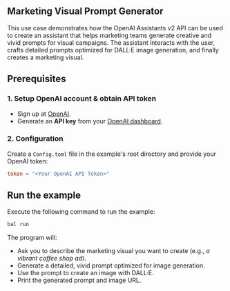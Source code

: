 ## Marketing Visual Prompt Generator

This use case demonstrates how the OpenAI Assistants v2 API can be used to create an assistant that helps marketing teams generate creative and vivid prompts for visual campaigns.
The assistant interacts with the user, crafts detailed prompts optimized for DALL·E image generation, and finally creates a marketing visual.

## Prerequisites

### 1. Setup OpenAI account & obtain API token

* Sign up at [OpenAI](https://platform.openai.com/).
* Generate an **API key** from your [OpenAI dashboard](https://platform.openai.com/api-keys).

### 2. Configuration

Create a `Config.toml` file in the example's root directory and provide your OpenAI token:

```toml
token = "<Your OpenAI API Token>"
```

## Run the example

Execute the following command to run the example:

```bash
bal run
```

The program will:

- Ask you to describe the marketing visual you want to create (e.g., *a vibrant coffee shop ad*).
- Generate a detailed, vivid prompt optimized for image generation.
- Use the prompt to create an image with DALL·E.
- Print the generated prompt and image URL.
